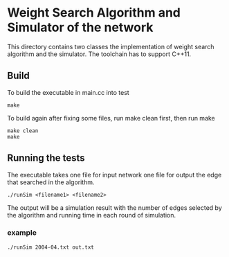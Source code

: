 # Weight Search Algorithm and Simulator of the network
This directory contains two classes the implementation of weight search algorithm and the simulator.
The toolchain has to support C++11.
## Build
To build the executable in main.cc into test

```
make
```

To build again after fixing some files, run make clean first, then run make
```
make clean
make
```

## Running the tests
The executable takes one file for input network one file for output the edge that searched in the algorithm.
```
./runSim <filename1> <filename2>
```
The output will be a simulation result with the number of edges selected by the algorithm and running time in each round of simulation.

### example
```
./runSim 2004-04.txt out.txt
```
